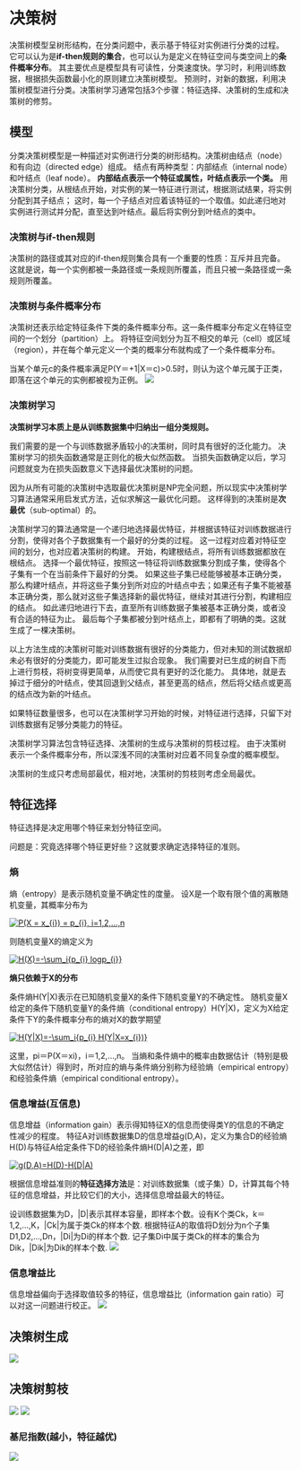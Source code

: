 # 决策树

决策树模型呈树形结构，在分类问题中，表示基于特征对实例进行分类的过程。
它可以认为是**if-then规则的集合**，也可以认为是定义在特征空间与类空间上的**条件概率分布**。
其主要优点是模型具有可读性，分类速度快。学习时，利用训练数据，根据损失函数最小化的原则建立决策树模型。
预测时，对新的数据，利用决策树模型进行分类。决策树学习通常包括3个步骤：特征选择、决策树的生成和决策树的修剪。

## 模型
分类决策树模型是一种描述对实例进行分类的树形结构。决策树由结点（node）和有向边（directed edge）组成。
结点有两种类型：内部结点（internal node）和叶结点（leaf node）。
**内部结点表示一个特征或属性，叶结点表示一个类。**
用决策树分类，从根结点开始，对实例的某一特征进行测试，根据测试结果，将实例分配到其子结点；
这时，每一个子结点对应着该特征的一个取值。如此递归地对实例进行测试并分配，直至达到叶结点。最后将实例分到叶结点的类中。

### 决策树与if-then规则
决策树的路径或其对应的if-then规则集合具有一个重要的性质：互斥并且完备。
这就是说，每一个实例都被一条路径或一条规则所覆盖，而且只被一条路径或一条规则所覆盖。

### 决策树与条件概率分布
决策树还表示给定特征条件下类的条件概率分布。这一条件概率分布定义在特征空间的一个划分（partition）上。
将特征空间划分为互不相交的单元（cell）或区域（region），并在每个单元定义一个类的概率分布就构成了一个条件概率分布。

当某个单元c的条件概率满足P(Y＝+1|X＝c)>0.5时，则认为这个单元属于正类，即落在这个单元的实例都被视为正例。
![](../img/jcsmx.png)

### 决策树学习

**决策树学习本质上是从训练数据集中归纳出一组分类规则。**

我们需要的是一个与训练数据矛盾较小的决策树，同时具有很好的泛化能力。
决策树学习的损失函数通常是正则化的极大似然函数。
当损失函数确定以后，学习问题就变为在损失函数意义下选择最优决策树的问题。

因为从所有可能的决策树中选取最优决策树是NP完全问题，所以现实中决策树学习算法通常采用启发式方法，近似求解这一最优化问题。
这样得到的决策树是**次最优**（sub-optimal）的。

决策树学习的算法通常是一个递归地选择最优特征，并根据该特征对训练数据进行分割，使得对各个子数据集有一个最好的分类的过程。
这一过程对应着对特征空间的划分，也对应着决策树的构建。
开始，构建根结点，将所有训练数据都放在根结点。
选择一个最优特征，按照这一特征将训练数据集分割成子集，使得各个子集有一个在当前条件下最好的分类。
如果这些子集已经能够被基本正确分类，那么构建叶结点，并将这些子集分到所对应的叶结点中去；如果还有子集不能被基本正确分类，那么就对这些子集选择新的最优特征，继续对其进行分割，构建相应的结点。
如此递归地进行下去，直至所有训练数据子集被基本正确分类，或者没有合适的特征为止。
最后每个子集都被分到叶结点上，即都有了明确的类。这就生成了一棵决策树。

以上方法生成的决策树可能对训练数据有很好的分类能力，但对未知的测试数据却未必有很好的分类能力，即可能发生过拟合现象。
我们需要对已生成的树自下而上进行剪枝，将树变得更简单，从而使它具有更好的泛化能力。
具体地，就是去掉过于细分的叶结点，使其回退到父结点，甚至更高的结点，然后将父结点或更高的结点改为新的叶结点。

如果特征数量很多，也可以在决策树学习开始的时候，对特征进行选择，只留下对训练数据有足够分类能力的特征。

决策树学习算法包含特征选择、决策树的生成与决策树的剪枝过程。
由于决策树表示一个条件概率分布，所以深浅不同的决策树对应着不同复杂度的概率模型。

决策树的生成只考虑局部最优，相对地，决策树的剪枝则考虑全局最优。

## 特征选择
特征选择是决定用哪个特征来划分特征空间。

问题是：究竟选择哪个特征更好些？这就要求确定选择特征的准则。


### 熵
熵（entropy）是表示随机变量不确定性的度量。
设X是一个取有限个值的离散随机变量，其概率分布为

<a href="https://www.codecogs.com/eqnedit.php?latex=P(X&space;=&space;x_{i})&space;=&space;p_{i},&space;i=1,2,...,n" target="_blank"><img src="https://latex.codecogs.com/gif.latex?P(X&space;=&space;x_{i})&space;=&space;p_{i},&space;i=1,2,...,n" title="P(X = x_{i}) = p_{i}, i=1,2,...,n" /></a>

则随机变量X的熵定义为

<a href="https://www.codecogs.com/eqnedit.php?latex=H(X)=-\sum_i{p_{i}&space;logp_{i}}" target="_blank"><img src="https://latex.codecogs.com/gif.latex?H(X)=-\sum_i{p_{i}&space;logp_{i}}" title="H(X)=-\sum_i{p_{i} logp_{i}}" /></a>

**熵只依赖于X的分布**

条件熵H(Y|X)表示在已知随机变量X的条件下随机变量Y的不确定性。
随机变量X给定的条件下随机变量Y的条件熵（conditional entropy）H(Y|X)，定义为X给定条件下Y的条件概率分布的熵对X的数学期望

<a href="https://www.codecogs.com/eqnedit.php?latex=H(Y|X)=-\sum_i{p_{i}&space;H(Y|X=x_{i})}" target="_blank"><img src="https://latex.codecogs.com/gif.latex?H(Y|X)=-\sum_i{p_{i}&space;H(Y|X=x_{i})}" title="H(Y|X)=-\sum_i{p_{i} H(Y|X=x_{i})}" /></a>

这里，pi＝P(X＝xi)，i＝1,2,…,n。
当熵和条件熵中的概率由数据估计（特别是极大似然估计）得到时，所对应的熵与条件熵分别称为经验熵（empirical entropy）和经验条件熵（empirical conditional entropy）。

### 信息增益(互信息)
信息增益（information gain）表示得知特征X的信息而使得类Y的信息的不确定性减少的程度。
特征A对训练数据集D的信息增益g(D,A)，定义为集合D的经验熵H(D)与特征A给定条件下D的经验条件熵H(D|A)之差，即

<a href="https://www.codecogs.com/eqnedit.php?latex=g(D,A)=H(D)-H(D|A)" target="_blank"><img src="https://latex.codecogs.com/gif.latex?g(D,A)=H(D)-H(D|A)" title="g(D,A)=H(D)-H(D|A)" /></a>

根据信息增益准则的**特征选择方法**是：对训练数据集（或子集）D，计算其每个特征的信息增益，并比较它们的大小，选择信息增益最大的特征。

设训练数据集为D，|D|表示其样本容量，即样本个数。设有K个类Ck，k＝1,2,…,K，|Ck|为属于类Ck的样本个数.
根据特征A的取值将D划分为n个子集D1,D2,…,Dn，|Di|为Di的样本个数.
记子集Di中属于类Ck的样本的集合为Dik，|Dik|为Dik的样本个数.
![](../img/xxzysf.png)

### 信息增益比
信息增益偏向于选择取值较多的特征，信息增益比（information gain ratio）可以对这一问题进行校正。
![](../img/xxzyb.png)

## 决策树生成
![](../img/jcssc.png)

## 决策树剪枝
![](../img/jcssshs.png)
![](../img/jzsf.png)

### 基尼指数(越小，特征越优)
![](../img/jnzs.png)





